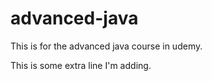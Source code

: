 # advanced-java
This is for the advanced java course in udemy.

This is some extra line I'm adding.
